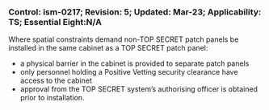 ### Control: ism-0217; Revision: 5; Updated: Mar-23; Applicability: TS; Essential Eight:N/A
<p>Where spatial constraints demand non-TOP SECRET patch panels be installed in the same cabinet as a TOP SECRET patch panel:</p>
                  <ul>
                     <li>a physical barrier in the cabinet is provided to separate patch panels</li>
                     <li>only personnel holding a Positive Vetting security clearance have access to the cabinet</li>
                     <li>approval from the TOP SECRET system’s authorising officer is obtained prior to installation.</li>
                  </ul>